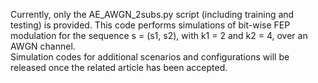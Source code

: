 Currently, only the AE_AWGN_2subs.py script (including training and testing) is provided. This code performs simulations of bit-wise FEP modulation for the sequence s = (s1, s2), with k1 = 2 and k2 = 4, over an AWGN channel.  
Simulation codes for additional scenarios and configurations will be released once the related article has been accepted.

